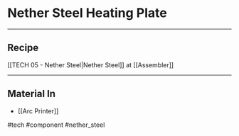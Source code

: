 # Nether Steel Heating Plate
---
## Recipe
[[TECH 05 - Nether Steel|Nether Steel]] at [[Assembler]]

---
## Material In
- [[Arc Printer]]

#tech #component #nether_steel 